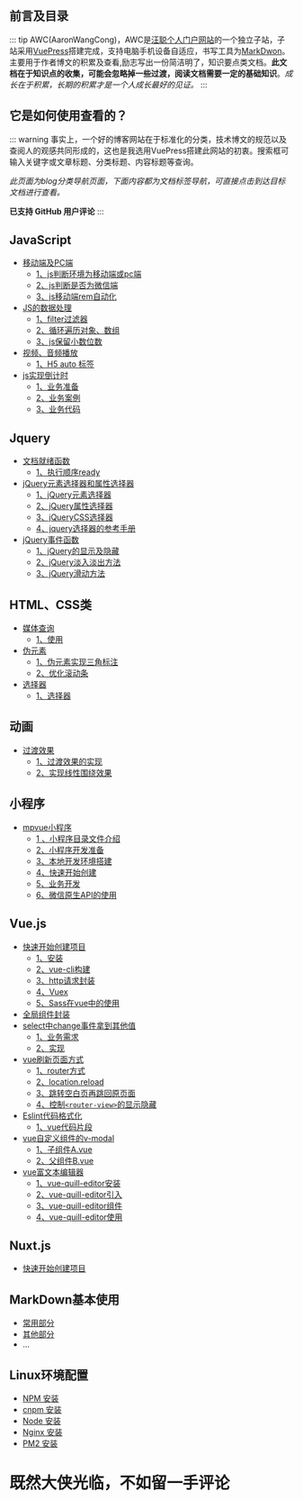 ## 前言及目录

::: tip
AWC(AaronWangCong)，AWC是[汪聪个人门户网站](http://wangcong.wang/)的一个独立子站，子站采用[VuePress](http://blog.wangcong.wang/)搭建完成，支持电脑手机设备自适应，书写工具为[MarkDwon](http://markdown.cn/)。主要用于作者博文的积累及查看,励志写出一份简洁明了，知识要点类文档。**此文档在于知识点的收集，可能会忽略掉一些过渡，阅读文档需要一定的基础知识**。*成长在于积累，长期的积累才是一个人成长最好的见证。*
:::

## 它是如何使用查看的？

::: warning
事实上，一个好的博客网站在于标准化的分类，技术博文的规范以及查阅人的观感共同形成的，这也是我选用VuePress搭建此网站的初衷。搜索框可输入关键字或文章标题、分类标题、内容标题等查询。

*此页面为blog分类导航页面，下面内容都为文档标签导航，可直接点击到达目标文档进行查看。*

**已支持 GitHub 用户评论**
:::

## JavaScript
* [移动端及PC端](../blog/JavaScript.md#移动端及PC端)
  * [1、js判断环境为移动端或pc端](../blog/JavaScript.md#_1、js判断环境为移动端或pc端)
  * [2、js判断是否为微信端](../blog/JavaScript.md#_2、js判断是否为微信端)
  * [3、js移动端rem自动化](../blog/JavaScript.md#_3、js移动端rem自动化)
* [JS的数据处理](../blog/JavaScript.md#JS的数据处理)
  * [1、filter过滤器](../blog/JavaScript.md#_1、filter过滤器)
  * [2、循环遍历对象、数组](../blog/JavaScript.md#_2、循环遍历对象、数组)
  * [3、js保留小数位数](../blog/JavaScript.md#_3、js保留小数位数)
* [视频、音频播放](../blog/JavaScript.md#网页的视频、音频播放)
  * [1、H5 auto 标签](../blog/JavaScript.md#网页的视频、音频播放)
* [js实现倒计时](../blog/JavaScript.md#js实现倒计时)
  * [1、业务准备](../blog/JavaScript.md#_1、业务准备)
  * [2、业务案例](../blog/JavaScript.md#_2、业务案例)
  * [3、业务代码](../blog/JavaScript.md#_3、业务代码)
## Jquery
* [文档就绪函数](../blog/JavaScript.md#文档就绪函数)
  * [1、执行顺序ready](../blog/JavaScript.md#1、执行顺序ready)
* [jQuery元素选择器和属性选择器](../blog/JavaScript.md#jQuery元素选择器和属性选择器)
  * [1、jQuery元素选择器](../blog/JavaScript.md#1、jQuery元素选择器)
  * [2、jQuery属性选择器](../blog/JavaScript.md#2、jQuery属性选择器)
  * [3、jQueryCSS选择器](../blog/JavaScript.md#3、jQueryCSS选择器)
  * [4、jquery选择器的参考手册](../blog/JavaScript.md#4、jquery选择器的参考手册)
* [jQuery事件函数](../blog/JavaScript.md#jQuery事件函数)
  * [1、jQuery的显示及隐藏](../blog/JavaScript.md#1、jQuery的显示及隐藏)
  * [2、jQuery淡入淡出方法](../blog/JavaScript.md#2、jQuery淡入淡出方法)
  * [3、jQuery滑动方法](../blog/JavaScript.md#3、jQuery滑动方法)

## HTML、CSS类
* [媒体查询](../blog/H5C3.md#媒体查询)
  * [1、使用](../blog/H5C3.md#_1、使用)
* [伪元素](../blog/H5C3.md#伪元素)
  * [1、伪元素实现三角标注](../blog/H5C3.md#_1、伪元素实现三角标注)
  * [2、优化滚动条](../blog/H5C3.md#_2、优化滚动条)
* [选择器](../blog/H5C3.md#选择器)
  * [1、选择器](../blog/H5C3.md#_1、选择器)

## 动画
* [过渡效果](../blog/animation.md#过渡效果)
  * [1、过渡效果的实现](../blog/animation.md#1、过渡效果的实现)
  * [2、实现线性围绕效果](../blog/animation.md#2、实现线性围绕效果)

## 小程序
* [mpvue小程序](../blog/wxApplet.md#mpvue小程序)
  * [1 、小程序目录文件介绍](../blog/wxApplet.md#1、小程序目录文件介绍)
  * [2、小程序开发准备](../blog/wxApplet.md#2、小程序开发准备)
  * [3、本地开发环境搭建](../blog/wxApplet.md#3、本地开发环境搭建)
  * [4、快速开始创建](../blog/wxApplet.md#4、快速开始创建)
  * [5、业务开发](../blog/wxApplet.md#5、业务开发)
  * [6、微信原生API的使用](../blog/wxApplet.md#6、微信原生API的使用)

## Vue.js
* [快速开始创建项目](../blog/Vue.md#起步)
  * [1、安装](../blog/Vue.md#_1、安装)
  * [2、vue-cli构建](../blog/Vue.md#_2、vue-cli构建)
  * [3、http请求封装](../blog/Vue.md#_3、http请求封装)
  * [4、Vuex](../blog/Vue.md#_4、Vuex)
  * [5、Sass在vue中的使用](../blog/Vue.md#_5、Sass在vue中的使用)
* [全局组件封装](../blog/Vue.md#全局组件封装)
* [select中change事件拿到其他值](../blog/Vue.md#select中change事件拿到其他值)
  * [1、业务需求](../blog/Vue.md#select中change事件拿到其他值)
  * [2、实现](../blog/Vue.md#select中change事件拿到其他值)
* [vue刷新页面方式](../blog/Vue.md#vue刷新页面方式)
  * [1、router方式](../blog/Vue.md#vue刷新页面方式)
  * [2、location.reload](../blog/Vue.md#vue刷新页面方式)
  * [3、跳转空白页再跳回原页面](../blog/Vue.md#vue刷新页面方式)
  * [4、控制`<router-view>`的显示隐藏](../blog/Vue.md#vue刷新页面方式)
* [Eslint代码格式化](../blog/Vue.md#Eslint代码格式化)
  * [1、vue代码片段](../blog/Vue.md#1、vue代码片段)
* [vue自定义组件的v-modal](../blog/Vue.md#vue自定义组件的v-modal)
  * [1、子组件A.vue](../blog/Vue.md#vue自定义组件的v-modal)
  * [2、父组件B.vue](../blog/Vue.md#vue自定义组件的v-modal)
* [vue富文本编辑器](../blog/Vue.md#vue富文本编辑器)
  * [1、vue-quill-editor安装](../blog/Vue.md#1、vue-quill-editor安装)
  * [2、vue-quill-editor引入](../blog/Vue.md#2、vue-quill-editor引入)
  * [3、vue-quill-editor组件](../blog/Vue.md#3、vue-quill-editor组件)
  * [4、vue-quill-editor使用](../blog/Vue.md#4、vue-quill-editor使用)

## Nuxt.js
* [快速开始创建项目](../blog/Nuxt.md#安装)

## MarkDown基本使用

* [常用部分](../blog/markDown.md#常用部分)
* [其他部分](../blog/markDown.md#其他部分)
* ...

## Linux环境配置
* [NPM 安装](../blog/Linux.md#NPM安装)
* [cnpm 安装](../blog/Linux.md#cnpm安装)
* [Node 安装](../blog/Linux.md#Node安装)
* [Nginx 安装](../blog/Linux.md#Nginx安装)
* [PM2 安装](../blog/Linux.md#PM2安装)
# 既然大侠光临，不如留一手评论

<Vssue title="Vssue Demo" />